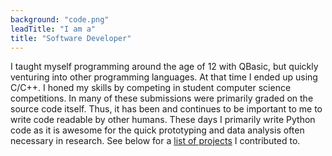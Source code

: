 ```yaml
---
background: "code.png"
leadTitle: "I am a"
title: "Software Developer"
---
```


I taught myself programming around the age of 12 with QBasic, but quickly
venturing into other programming languages. At that time I ended up using C/C++.
I honed my skills by competing in student computer science competitions. In many
of these submissions were primarily graded on the source code itself. Thus, it
has been and continues to be important to me to write code readable by other
humans. These days I primarily write Python code as it is awesome for the quick
prototyping and data analysis often necessary in research. See below for a [list
of projects](#projects) I contributed to.
